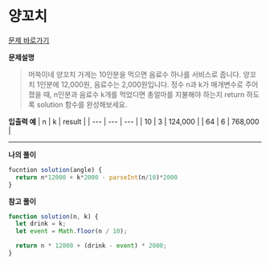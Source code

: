 # 양꼬치

[문제 바로가기](https://school.programmers.co.kr/learn/courses/30/lessons/120830)

**문제설명**

> 머쓱이네 양꼬치 가게는 10인분을 먹으면 음료수 하나를 서비스로 줍니다. 양꼬치 1인분에 12,000원, 음료수는 2,000원입니다.
> 정수 n과 k가 매개변수로 주어졌을 때, n인분과 음료수 k개를 먹었디면 총얼마를 지불해야 하는지 return 하도록 solution 함수를 완성해보세요.

**입출력 예**
| n | k | result |
| --- | --- | --- |
| 10 | 3 | 124,000 |
| 64 | 6 | 768,000 |

---

**나의 풀이**

```javascript
fucntion solution(angle) {
  return n*12000 + k*2000 - parseInt(n/10)*2000
}
```

**참고 풀이**

```javascript
function solution(n, k) {
  let drink = k;
  let event = Math.floor(n / 10);

  return n * 12000 + (drink - event) * 2000;
}
```
